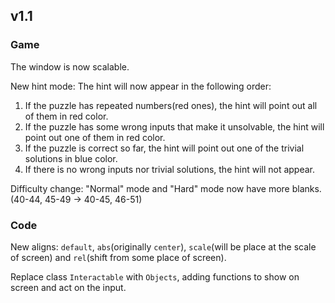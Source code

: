 ## v1.1
### Game
The window is now scalable.

New hint mode: The hint will now appear in the following order:
1. If the puzzle has repeated numbers(red ones), the hint will point out all of them in red color.
2. If the puzzle has some wrong inputs that make it unsolvable, the hint will point out one of them in red color.
3. If the puzzle is correct so far, the hint will point out one of the trivial solutions in blue color.
4. If there is no wrong inputs nor trivial solutions, the hint will not appear.

Difficulty change: "Normal" mode and "Hard" mode now have more blanks.(40-44, 45-49 -> 40-45, 46-51)

### Code
New aligns: ```default```, ```abs```(originally ```center```), ```scale```(will be place at the scale of screen) and ```rel```(shift from some place of screen).

Replace class ```Interactable``` with ```Objects```, adding functions to show on screen and act on the input.
